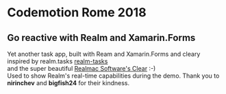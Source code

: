 # Codemotion Rome 2018
## Go reactive with Realm and Xamarin.Forms

Yet another task app, built with Ream and Xamarin.Forms and cleary inspired by realm.tasks [realm-tasks](http://github.com/realm/realm-tasks)  
and the super beautiful [Realmac Software's Clear](http://realmacsoftware.com/clear) :-)  
Used to show Realm's real-time capabilities during the demo.
Thank you to **nirinchev** and **bigfish24** for their kindness.


